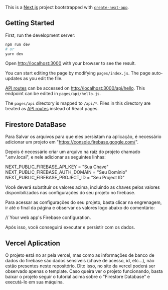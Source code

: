 This is a [Next.js](https://nextjs.org/) project bootstrapped with [`create-next-app`](https://github.com/vercel/next.js/tree/canary/packages/create-next-app).

## Getting Started

First, run the development server:

```bash
npm run dev
# or
yarn dev
```

Open [http://localhost:3000](http://localhost:3000) with your browser to see the result.

You can start editing the page by modifying `pages/index.js`. The page auto-updates as you edit the file.

[API routes](https://nextjs.org/docs/api-routes/introduction) can be accessed on [http://localhost:3000/api/hello](http://localhost:3000/api/hello). This endpoint can be edited in `pages/api/hello.js`.

The `pages/api` directory is mapped to `/api/*`. Files in this directory are treated as [API routes](https://nextjs.org/docs/api-routes/introduction) instead of React pages.

## Firestore DataBase

Para Salvar os arquivos para que eles persistam na aplicação, é necessário adicionar um projeto em "https://console.firebase.google.com/". 

Depois é necessário criar um arquivo na raiz do projeto chamado ".env.local", e nele adicionar as seguintes linhas:

NEXT_PUBLIC_FIREBASE_API_KEY =  "Sua Chave"
NEXT_PUBLIC_FIREBASE_AUTH_DOMAIN = "Seu Domínio"
NEXT_PUBLIC_FIREBASE_PROJECT_ID = "Seu Project ID"

Você deverá substituir os valores acima, incluindo as chaves pelos valores disponibilizados nas configurações do seu projeto no firebase.

Para acessar as configurações do seu projeto, basta clicar na engrenagem, ir até o final da página e observar os valores logo abaixo do comentário:

// Your web app's Firebase configuration.

Após isso, você conseguirá executar e persistir com os dados.

## Vercel Aplication

O projeto está no ar pela vercel, mas como as informações de banco de dados do firebase são dados sensíveis (chave de acesso, id, etc...), não estão presentes neste repositório. Dito isso, no site da vercel poderá ser observado apenas o template. Caso queira ver o projeto funcionando, basta baixar o projeto seguir o tutorial acima sobre o "Firestore Database" e executá-lo em sua máquina.
